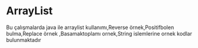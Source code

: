 # ArrayList
Bu çalışmalarda java ile arraylist kullanımı,Reverse örnek,Positifbolen bulma,Replace örnek ,Basamaktoplamı ornek,String islemlerine ornek kodlar bulunmaktadır
